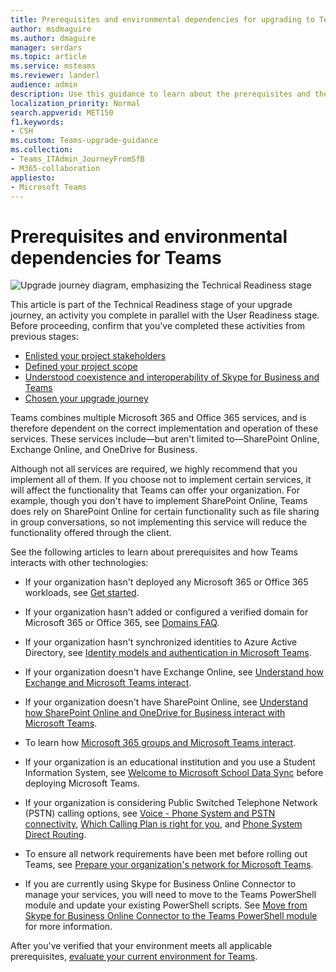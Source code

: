 ```yaml
---
title: Prerequisites and environmental dependencies for upgrading to Teams 
author: msdmaguire
ms.author: dmaguire
manager: serdars
ms.topic: article
ms.service: msteams
ms.reviewer: landerl
audience: admin
description: Use this guidance to learn about the prerequisites and the environmental dependencies for deploying Teams in your organization 
localization_priority: Normal
search.appverid: MET150
f1.keywords:
- CSH
ms.custom: Teams-upgrade-guidance
ms.collection: 
- Teams_ITAdmin_JourneyFromSfB
- M365-collaboration
appliesto:
- Microsoft Teams
---
```


# Prerequisites and environmental dependencies for Teams

![Upgrade journey diagram, emphasizing the Technical Readiness stage](media/upgrade-banner-tech-readiness.png "Stages of the upgrade journey, with emphasis on the Technical Readiness stage")

This article is part of the Technical Readiness stage of your upgrade journey, an activity you complete in parallel with the User Readiness stage. Before proceeding, confirm that you've completed these activities from previous stages:

- [Enlisted your project stakeholders](upgrade-enlist-stakeholders.md)
- [Defined your project scope](https://aka.ms/SkypetoTeams-Scope)
- [Understood coexistence and interoperability of Skype for Business and Teams](https://aka.ms/SkypeToTeams-Coexist)
- [Chosen your upgrade journey](upgrade-and-coexistence-of-skypeforbusiness-and-teams.md)

Teams combines multiple Microsoft 365 and Office 365 services, and is therefore dependent on the correct implementation and operation of these services. These services include—but aren't limited to—SharePoint Online, Exchange Online, and OneDrive for Business.

Although not all services are required, we highly recommend that you implement all of them. If you choose not to implement certain services, it will affect the functionality that Teams can offer your organization. For example, though you don't have to implement SharePoint Online, Teams does rely on SharePoint Online for certain functionality such as file sharing in group conversations, so not implementing this service will reduce the functionality offered through the client.

See the following articles to learn about prerequisites and how Teams interacts with other technologies:

- If your organization hasn't deployed any Microsoft 365 or Office 365 workloads, see [Get started](https://support.office.com/article/Get-started-with-Office-365-for-Business-d6466f0d-5d13-464a-adcb-00906ae87029).

- If your organization hasn't added or configured a verified domain for Microsoft 365 or Office 365, see [Domains FAQ](https://support.office.com/article/Verify-your-Office-365-domain-to-prove-ownership-nonprofit-or-education-status-or-to-activate-Yammer-87d1844e-aa47-4dc0-a61b-1b773fd4e590).

- If your organization hasn't synchronized identities to Azure Active Directory, see [Identity models and authentication in Microsoft Teams](identify-models-authentication.md).

- If your organization doesn't have Exchange Online, see [Understand how Exchange and Microsoft Teams interact](Exchange-Teams-interact.md).

- If your organization doesn't have SharePoint Online, see [Understand how SharePoint Online and OneDrive for Business interact with Microsoft Teams](SharePoint-OneDrive-interact.md).

- To learn how [Microsoft 365 groups and Microsoft Teams interact](Office-365-groups.md).

- If your organization is an educational institution and you use a Student Information System, see [Welcome to Microsoft School Data Sync](https://docs.microsoft.com/schooldatasync) before deploying Microsoft Teams.

- If your organization is considering Public Switched Telephone Network (PSTN) calling options, see [Voice - Phone System and PSTN connectivity](cloud-voice-landing-page.md), [Which Calling Plan is right for you](calling-plan-landing-page.md), and [Phone System Direct Routing](direct-routing-landing-page.md).

- To ensure all network requirements have been met before rolling out Teams, see [Prepare your organization's network for Microsoft Teams](prepare-network.md).

- If you are currently using Skype for Business Online Connector to manage your services, you will need to move to the Teams PowerShell module and update your existing PowerShell scripts. See [Move from Skype for Business Online Connector to the Teams PowerShell module](teams-powershell-move-from-sfbo.md) for more information.

After you've verified that your environment meets all applicable prerequisites, [evaluate your current environment for Teams](upgrade-plan-journey-evaluate-environment.md).
